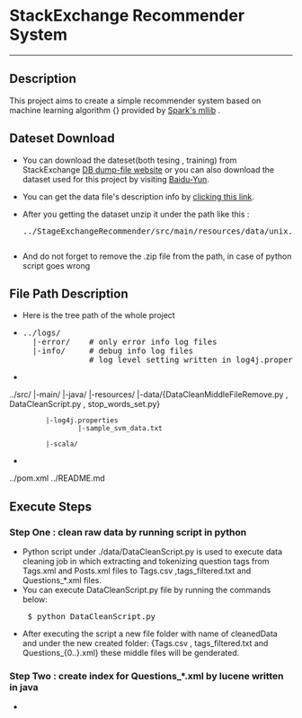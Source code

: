 # StackExchange Recommender System
---
## Description
This project aims to create a simple recommender system based on machine learning algorithm {} provided by [Spark's mllib]() . 

## Dateset Download
+ You can download the dateset(both tesing , training) from StackExchange [DB dump-file website]() or you can also download the dataset used for this project by visiting [Baidu-Yun](http://pan.baidu.com/s/1i3Zeuup).


+ You can get the data file's description info by [clicking this link](https://ia600500.us.archive.org/22/items/stackexchange/readme.txt). 

+ After you getting the dataset unzip it under the path like this :<pre>
../StageExchangeRecommender/src/main/resources/data/unix.stackexchange.com 
</pre>


+ And do not forget to remove the .zip file from the path, in case of python script goes wrong 

## File Path Description
+ Here is the tree path of the whole project
+ <pre>../logs/  			
    |-error/    # only error info log files
    |-info/     # debug info log files
                # log level setting written in log4j.properties
</pre> 

+ <pre>
../src/
	|-main/
		|-java/
		|-resources/
			 |-data/{DataCleanMiddleFileRemove.py ,
     	       		DataCleanScript.py , stop_words_set.py} 

     		 |-log4j.properties
        	         |-sample_svm_data.txt
		
	         |-scala/
</pre>

+ <pre>
../pom.xml
../README.md
</pre> 

## Execute Steps
### Step One : clean raw data by running script in python

+ Python script under ./data/DataCleanScript.py is used to execute data cleaning job in which extracting and tokenizing question tags from Tags.xml and Posts.xml files to Tags.csv ,tags_filtered.txt and Questions_*.xml files. 
+ You can execute DataCleanScript.py file by running the commands below:<pre>
  $ python DataCleanScript.py
</pre>  

+ After executing the script a new file folder with name of cleanedData and under the new created folder: {Tags.csv , tags_filtered.txt and Questions_{0..}.xml} these middle files will be genderated.   

### Step Two : create index for Questions_*.xml by lucene written in java 
+ 